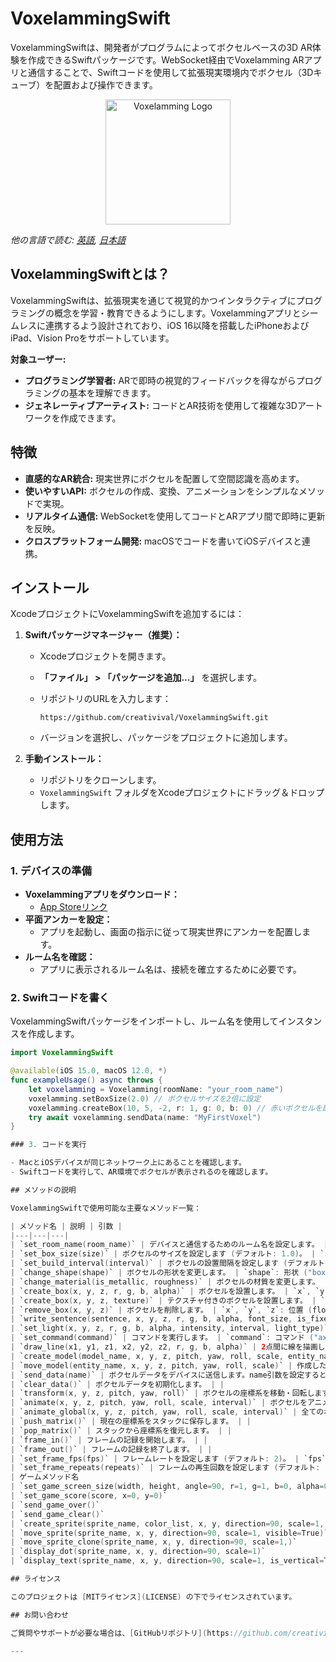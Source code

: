 # VoxelammingSwift

VoxelammingSwiftは、開発者がプログラムによってボクセルベースの3D AR体験を作成できるSwiftパッケージです。WebSocket経由でVoxelamming ARアプリと通信することで、Swiftコードを使用して拡張現実環境内でボクセル（3Dキューブ）を配置および操作できます。

<p align="center">
  <img src="https://creativival.github.io/voxelamming/image/voxelamming_icon.png" alt="Voxelamming Logo" width="200"/>
</p>

*他の言語で読む: [英語](README.md), [日本語](README.ja.md)*

## VoxelammingSwiftとは？

VoxelammingSwiftは、拡張現実を通じて視覚的かつインタラクティブにプログラミングの概念を学習・教育できるようにします。Voxelammingアプリとシームレスに連携するよう設計されており、iOS 16以降を搭載したiPhoneおよびiPad、Vision Proをサポートしています。

**対象ユーザー:**

- **プログラミング学習者:** ARで即時の視覚的フィードバックを得ながらプログラミングの基本を理解できます。
- **ジェネレーティブアーティスト:** コードとAR技術を使用して複雑な3Dアートワークを作成できます。

## 特徴

- **直感的なAR統合:** 現実世界にボクセルを配置して空間認識を高めます。
- **使いやすいAPI:** ボクセルの作成、変換、アニメーションをシンプルなメソッドで実現。
- **リアルタイム通信:** WebSocketを使用してコードとARアプリ間で即時に更新を反映。
- **クロスプラットフォーム開発:** macOSでコードを書いてiOSデバイスと連携。

## インストール

XcodeプロジェクトにVoxelammingSwiftを追加するには：

1. **Swiftパッケージマネージャー（推奨）：**

   - Xcodeプロジェクトを開きます。
   - **「ファイル」 > 「パッケージを追加...」** を選択します。
   - リポジトリのURLを入力します：

     ```
     https://github.com/creativival/VoxelammingSwift.git
     ```

   - バージョンを選択し、パッケージをプロジェクトに追加します。

2. **手動インストール：**

   - リポジトリをクローンします。
   - `VoxelammingSwift` フォルダをXcodeプロジェクトにドラッグ＆ドロップします。

## 使用方法

### 1. デバイスの準備

- **Voxelammingアプリをダウンロード：**
  - [App Storeリンク](https://apps.apple.com/jp/app/ボクセラミング/id6451427658?itsct=apps_box_link&itscg=30200)
- **平面アンカーを設定：**
  - アプリを起動し、画面の指示に従って現実世界にアンカーを配置します。
- **ルーム名を確認：**
  - アプリに表示されるルーム名は、接続を確立するために必要です。

### 2. Swiftコードを書く

VoxelammingSwiftパッケージをインポートし、ルーム名を使用してインスタンスを作成します。

```swift
import VoxelammingSwift

@available(iOS 15.0, macOS 12.0, *)
func exampleUsage() async throws {
    let voxelamming = Voxelamming(roomName: "your_room_name")
    voxelamming.setBoxSize(2.0) // ボクセルサイズを2倍に設定
    voxelamming.createBox(10, 5, -2, r: 1, g: 0, b: 0) // 赤いボクセルを配置
    try await voxelamming.sendData(name: "MyFirstVoxel")
}

### 3. コードを実行

- MacとiOSデバイスが同じネットワーク上にあることを確認します。
- Swiftコードを実行して、AR環境でボクセルが表示されるのを確認します。

## メソッドの説明

VoxelammingSwiftで使用可能な主要なメソッド一覧：

| メソッド名 | 説明 | 引数 |
|---|---|---|
| `set_room_name(room_name)` | デバイスと通信するためのルーム名を設定します。 | `room_name`: ルーム名 (string) |
| `set_box_size(size)` | ボクセルのサイズを設定します (デフォルト: 1.0)。 | `size`: サイズ (float) |
| `set_build_interval(interval)` | ボクセルの設置間隔を設定します (デフォルト: 0.01秒)。 | `interval`: 間隔 (float) |
| `change_shape(shape)` | ボクセルの形状を変更します。 | `shape`: 形状 ("box", "sphere", "plane") |
| `change_material(is_metallic, roughness)` | ボクセルの材質を変更します。 | `is_metallic`: 金属にするかどうか (boolean), `roughness`: 粗さ (float) |
| `create_box(x, y, z, r, g, b, alpha)` | ボクセルを設置します。 | `x`, `y`, `z`: 位置 (float), `r`, `g`, `b`, `alpha`: 色 (float, 0-1) |
| `create_box(x, y, z, texture)` | テクスチャ付きのボクセルを設置します。 | `x`, `y`, `z`: 位置 (float), `texture`: テクスチャ名 (string) |
| `remove_box(x, y, z)` | ボクセルを削除します。 | `x`, `y`, `z`: 位置 (float) |
| `write_sentence(sentence, x, y, z, r, g, b, alpha, font_size, is_fixed_width)` | 文字列をボクセルで描画します。 | `sentence`: 文字列 (string), `x`, `y`, `z`: 位置 (float), `r`, `g`, `b`, `alpha`: 色 (float, 0-1), `font_size`: フォントサイズ (8, 12, 16, 24), is_fixed_width: 固定長にするか (0 or 1) |
| `set_light(x, y, z, r, g, b, alpha, intensity, interval, light_type)` | ライトを設置します。 | `x`, `y`, `z`: 位置 (float), `r`, `g`, `b`, `alpha`: 色 (float, 0-1), `intensity`: 強さ (float), `interval`: 点滅間隔 (float), `light_type`: ライトの種類 ("point", "spot", "directional") |
| `set_command(command)` | コマンドを実行します。 | `command`: コマンド ("axis", "japaneseCastle", "float", "liteRender") |
| `draw_line(x1, y1, z1, x2, y2, z2, r, g, b, alpha)` | 2点間に線を描画します。 | `x1`, `y1`, `z1`: 始点 (float), `x2`, `y2`, `z2`: 終点 (float), `r`, `g`, `b`, `alpha`: 色 (float, 0-1) |
| `create_model(model_name, x, y, z, pitch, yaw, roll, scale, entity_name)` | 内蔵のモデル（USDZ）を作成します。 | `model_name`: モデル名 (string), `x`, `y`, `z`: 移動量 (float), `pitch`, `yaw`, `roll`: 回転量 (float) ,  `scale`: スケール (float), `entity_name`: 作成したモデルにつける名前 (string)|
| `move_model(entity_name, x, y, z, pitch, yaw, roll, scale)` | 作成したモデル（USDZ）を移動します。 | `entity_name`: 作成したモデルにつける名前 (string), `x`, `y`, `z`: 移動量 (float), `pitch`, `yaw`, `roll`: 回転量 (float) ,  `scale`: スケール (float)|
| `send_data(name)` | ボクセルデータをデバイスに送信します。name引数を設定すると、ボクセルデータを履歴として保存して、再現することができます。 | |
| `clear_data()` | ボクセルデータを初期化します。 | |
| `transform(x, y, z, pitch, yaw, roll)` | ボクセルの座標系を移動・回転します。 | `x`, `y`, `z`: 移動量 (float), `pitch`, `yaw`, `roll`: 回転量 (float) |
| `animate(x, y, z, pitch, yaw, roll, scale, interval)` | ボクセルをアニメーションさせます。 | `x`, `y`, `z`: 移動量 (float), `pitch`, `yaw`, `roll`: 回転量 (float), `scale`: スケール (float), `interval`: 間隔 (float) |
| `animate_global(x, y, z, pitch, yaw, roll, scale, interval)` | 全てのボクセルをアニメーションさせます。 | `x`, `y`, `z`: 移動量 (float), `pitch`, `yaw`, `roll`: 回転量 (float), `scale`: スケール (float), `interval`: 間隔 (float) |
| `push_matrix()` | 現在の座標系をスタックに保存します。 | |
| `pop_matrix()` | スタックから座標系を復元します。 | |
| `frame_in()` | フレームの記録を開始します。 | |
| `frame_out()` | フレームの記録を終了します。 | |
| `set_frame_fps(fps)` | フレームレートを設定します (デフォルト: 2)。 | `fps`: フレームレート (int) |
| `set_frame_repeats(repeats)` | フレームの再生回数を設定します (デフォルト: 10)。 | `repeats`: 再生回数 (int) |
| ゲームメソッド名                                                                               | 説明 | 引数                                                                                                                                                                |
| `set_game_screen_size(width, height, angle=90, r=1, g=1, b=0, alpha=0.5)`           | ゲーム画面を設定します。 | `width`, `height`: 画面サイズ (float), `angle`: 角度 (float) , `r`, `g`, `b`, `alpha`: 色 (float, 0-1)                                                                    |
| `set_game_score(score, x=0, y=0)`                                                             | ゲームスコアを設定します。 | `score`: ゲームのスコア(int), `x`, `y`: 位置 (float)                                                                                                                                             |
| `send_game_over()`                                                                  | ゲームオーバーを設定します。 |                                                                                                                                                                   |
| `send_game_clear()`                                                                  | ゲームクリアを設定します。 |                                                                                                                                                                   |
| `create_sprite(sprite_name, color_list, x, y, direction=90, scale=1, visible=True)` | スプライトを作成します。 | `sprite_name`: スプライトの名前 (string), `color_list`: ドットの色データ (string), `x`, `y`: 位置 (float), `direction`: 角度 (float), `sclae`: スケール (float), `visiable`: 表示 (boolean) |
| `move_sprite(sprite_name, x, y, direction=90, scale=1, visible=True)`               | スプライトを移動します。 | `sprite_name`: スプライトの名前 (string), `x`, `y`: 位置 (float), `direction`: 角度 (float), `sclae`: スケール (float), `visiable`: 表示 (boolean)                                  |
| `move_sprite_clone(sprite_name, x, y, direction=90, scale=1,)`               | スプライトのクローンを移動します。複数回の実行が可能で、複数のスプライトを作成するときに使います。 | `sprite_name`: スプライトの名前 (string), `x`, `y`: 位置 (float), `direction`: 角度 (float), `sclae`: スケール (float)                                  |
| `display_dot(sprite_name, x, y, direction=90, scale=1)`               | 弾やパティクルなど複数のドットを配置する時に使用します。 | `sprite_name`: スプライトの名前 (string), `x`, `y`: 位置 (float), `direction`: 角度 (float), `sclae`: スケール (float)                                  |
| `display_text(sprite_name, x, y, direction=90, scale=1, is_vertical=True, align='')`               | ゲーム画面にテキストを表示します。 | `sprite_name`: スプライトの名前 (string), `x`, `y`: 位置 (float), `direction`: 角度 (float), `sclae`: スケール (float), `is_vertical`: 縦書き表示 (boolean), `align`: 文字寄せ（'Top', 'Bottom', 'Right', 'Left' の組み合わせ）                                  |

## ライセンス

このプロジェクトは [MITライセンス](LICENSE) の下でライセンスされています。

## お問い合わせ

ご質問やサポートが必要な場合は、[GitHubリポジトリ](https://github.com/creativival/VoxelammingSwift/issues)でイシューをオープンしてください。

---

